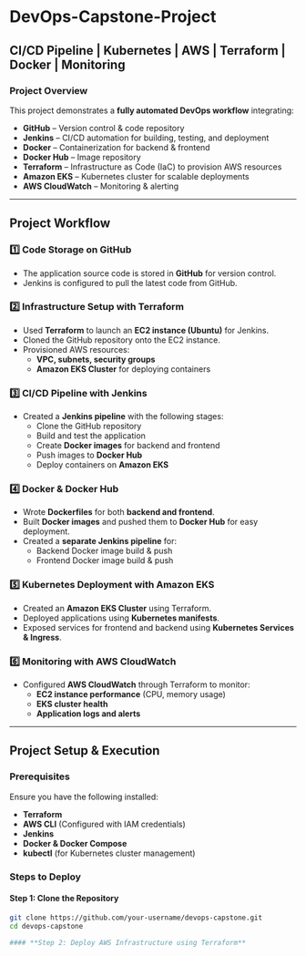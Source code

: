 # DevOps-Capstone-Project

## **CI/CD Pipeline | Kubernetes | AWS | Terraform | Docker | Monitoring**  

### **Project Overview**  
This project demonstrates a **fully automated DevOps workflow** integrating:  
- **GitHub** – Version control & code repository  
- **Jenkins** – CI/CD automation for building, testing, and deployment  
- **Docker** – Containerization for backend & frontend  
- **Docker Hub** – Image repository  
- **Terraform** – Infrastructure as Code (IaC) to provision AWS resources  
- **Amazon EKS** – Kubernetes cluster for scalable deployments  
- **AWS CloudWatch** – Monitoring & alerting  

---

## **Project Workflow**  

### **1️⃣ Code Storage on GitHub**  
- The application source code is stored in **GitHub** for version control.  
- Jenkins is configured to pull the latest code from GitHub.  

### **2️⃣ Infrastructure Setup with Terraform**  
- Used **Terraform** to launch an **EC2 instance (Ubuntu)** for Jenkins.  
- Cloned the GitHub repository onto the EC2 instance.  
- Provisioned AWS resources:  
  - **VPC, subnets, security groups**  
  - **Amazon EKS Cluster** for deploying containers  

### **3️⃣ CI/CD Pipeline with Jenkins**  
- Created a **Jenkins pipeline** with the following stages:  
  - Clone the GitHub repository  
  - Build and test the application  
  - Create **Docker images** for backend and frontend  
  - Push images to **Docker Hub**  
  - Deploy containers on **Amazon EKS**  

### **4️⃣ Docker & Docker Hub**  
- Wrote **Dockerfiles** for both **backend and frontend**.  
- Built **Docker images** and pushed them to **Docker Hub** for easy deployment.  
- Created a **separate Jenkins pipeline** for:  
  - Backend Docker image build & push  
  - Frontend Docker image build & push  

### **5️⃣ Kubernetes Deployment with Amazon EKS**  
- Created an **Amazon EKS Cluster** using Terraform.  
- Deployed applications using **Kubernetes manifests**.  
- Exposed services for frontend and backend using **Kubernetes Services & Ingress**.  

### **6️⃣ Monitoring with AWS CloudWatch**  
- Configured **AWS CloudWatch** through Terraform to monitor:  
  - **EC2 instance performance** (CPU, memory usage)  
  - **EKS cluster health**  
  - **Application logs and alerts**  

---

## **Project Setup & Execution**  

### **Prerequisites**  
Ensure you have the following installed:  
- **Terraform**  
- **AWS CLI** (Configured with IAM credentials)  
- **Jenkins**  
- **Docker & Docker Compose**  
- **kubectl** (for Kubernetes cluster management)  

### **Steps to Deploy**  

#### **Step 1: Clone the Repository**  
```bash
git clone https://github.com/your-username/devops-capstone.git
cd devops-capstone

#### **Step 2: Deploy AWS Infrastructure using Terraform**

